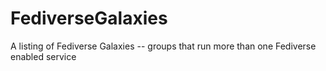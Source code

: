 # FediverseGalaxies
A listing of Fediverse Galaxies -- groups that run more than one Fediverse enabled service
